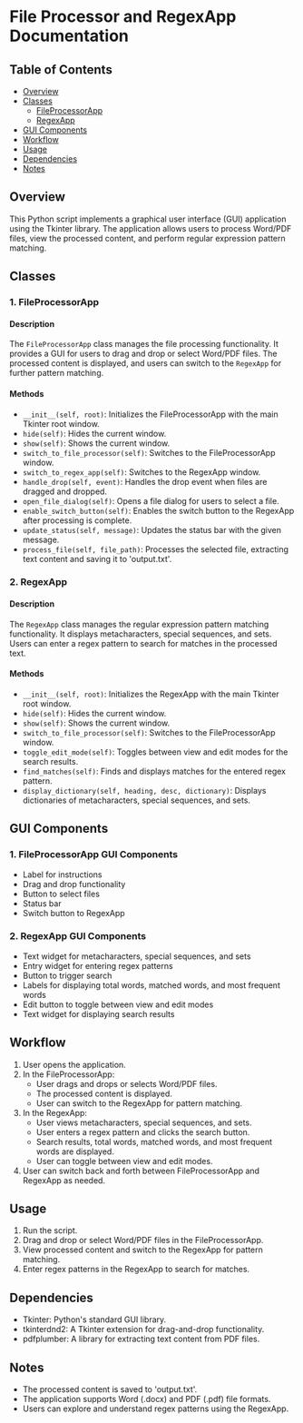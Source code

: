 # File Processor and RegexApp Documentation

## Table of Contents
- [Overview](#overview)
- [Classes](#classes)
  - [FileProcessorApp](#fileprocessorapp)
  - [RegexApp](#regexapp)
- [GUI Components](#gui-components)
- [Workflow](#workflow)
- [Usage](#usage)
- [Dependencies](#dependencies)
- [Notes](#notes)

## Overview

This Python script implements a graphical user interface (GUI) application using the Tkinter library. The application allows users to process Word/PDF files, view the processed content, and perform regular expression pattern matching.

## Classes

### 1. FileProcessorApp

#### Description
The `FileProcessorApp` class manages the file processing functionality. It provides a GUI for users to drag and drop or select Word/PDF files. The processed content is displayed, and users can switch to the `RegexApp` for further pattern matching.

#### Methods
- `__init__(self, root)`: Initializes the FileProcessorApp with the main Tkinter root window.
- `hide(self)`: Hides the current window.
- `show(self)`: Shows the current window.
- `switch_to_file_processor(self)`: Switches to the FileProcessorApp window.
- `switch_to_regex_app(self)`: Switches to the RegexApp window.
- `handle_drop(self, event)`: Handles the drop event when files are dragged and dropped.
- `open_file_dialog(self)`: Opens a file dialog for users to select a file.
- `enable_switch_button(self)`: Enables the switch button to the RegexApp after processing is complete.
- `update_status(self, message)`: Updates the status bar with the given message.
- `process_file(self, file_path)`: Processes the selected file, extracting text content and saving it to 'output.txt'.

### 2. RegexApp

#### Description
The `RegexApp` class manages the regular expression pattern matching functionality. It displays metacharacters, special sequences, and sets. Users can enter a regex pattern to search for matches in the processed text.

#### Methods
- `__init__(self, root)`: Initializes the RegexApp with the main Tkinter root window.
- `hide(self)`: Hides the current window.
- `show(self)`: Shows the current window.
- `switch_to_file_processor(self)`: Switches to the FileProcessorApp window.
- `toggle_edit_mode(self)`: Toggles between view and edit modes for the search results.
- `find_matches(self)`: Finds and displays matches for the entered regex pattern.
- `display_dictionary(self, heading, desc, dictionary)`: Displays dictionaries of metacharacters, special sequences, and sets.

## GUI Components

### 1. FileProcessorApp GUI Components
- Label for instructions
- Drag and drop functionality
- Button to select files
- Status bar
- Switch button to RegexApp

### 2. RegexApp GUI Components
- Text widget for metacharacters, special sequences, and sets
- Entry widget for entering regex patterns
- Button to trigger search
- Labels for displaying total words, matched words, and most frequent words
- Edit button to toggle between view and edit modes
- Text widget for displaying search results

## Workflow

1. User opens the application.
2. In the FileProcessorApp:
   - User drags and drops or selects Word/PDF files.
   - The processed content is displayed.
   - User can switch to the RegexApp for pattern matching.
3. In the RegexApp:
   - User views metacharacters, special sequences, and sets.
   - User enters a regex pattern and clicks the search button.
   - Search results, total words, matched words, and most frequent words are displayed.
   - User can toggle between view and edit modes.
4. User can switch back and forth between FileProcessorApp and RegexApp as needed.

## Usage

1. Run the script.
2. Drag and drop or select Word/PDF files in the FileProcessorApp.
3. View processed content and switch to the RegexApp for pattern matching.
4. Enter regex patterns in the RegexApp to search for matches.

## Dependencies

- Tkinter: Python's standard GUI library.
- tkinterdnd2: A Tkinter extension for drag-and-drop functionality.
- pdfplumber: A library for extracting text content from PDF files.

## Notes

- The processed content is saved to 'output.txt'.
- The application supports Word (.docx) and PDF (.pdf) file formats.
- Users can explore and understand regex patterns using the RegexApp.
